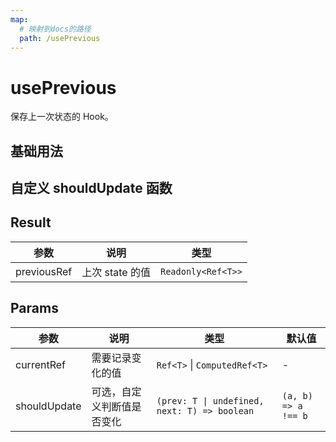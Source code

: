 ```yaml
---
map:
  # 映射到docs的路径
  path: /usePrevious
---
```


# usePrevious

保存上一次状态的 Hook。

## 基础用法

<demo src="usePrevious/demo.vue"
  language="vue"
  title="基本用法"
  desc="记录上次的 count 值"> </demo>

## 自定义 shouldUpdate 函数

<demo src="usePrevious/demo1.vue"
  language="vue"
  title="自定义 shouldUpdate 函数"
  desc="只有 shouldUpdate function 返回 true 时，才会记录值的变化"> </demo>

## Result

| 参数        | 说明            | 类型               |
| ----------- | --------------- | ------------------ |
| previousRef | 上次 state 的值 | `Readonly<Ref<T>>` |

## Params

| 参数 | 说明 | 类型 | 默认值 |
| --- | --- | --- | --- |
| currentRef | 需要记录变化的值 | `Ref<T>` \| `ComputedRef<T>` | - |
| shouldUpdate | 可选，自定义判断值是否变化 | `(prev: T \| undefined, next: T) => boolean` | `(a, b) => a !== b` |
